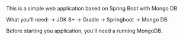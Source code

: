 This is a simple web application based on Spring Boot with Mongo DB

What you'll need: 
	-> JDK 8+ 
	-> Gradle 
	-> Springboot 
	-> Mongo DB

Before starting you application, you'll need a running MongoDB. 